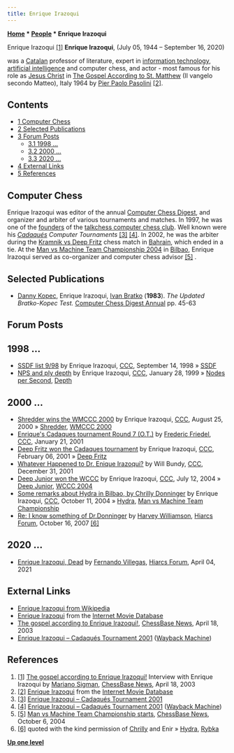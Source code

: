 ```yaml
---
title: Enrique Irazoqui
---
```

**[Home](Home "Home") * [People](People "People") * Enrique Irazoqui**

[](http://en.chessbase.com/post/the-gospel-according-to-enrique-irazoqui-) Enrique Irazoqui <a id="cite-note-1" href="#cite-ref-1">[1]</a>
**Enrique Irazoqui**, (July 05, 1944 – September 16, 2020)

was a [Catalan](https://en.wikipedia.org/wiki/Catalan_people) professor of literature, expert in [information technology](https://en.wikipedia.org/wiki/Information_technology), [artificial intelligence](Artificial_Intelligence "Artificial Intelligence") and computer chess, and actor - most famous for his role as [Jesus Christ](https://en.wikipedia.org/wiki/Jesus) in [The Gospel According to St. Matthew](https://en.wikipedia.org/wiki/The_Gospel_According_to_St._Matthew_%28film%29) (Il vangelo secondo Matteo), Italy 1964 by [Pier Paolo Pasolini](https://en.wikipedia.org/wiki/Pier_Paolo_Pasolini) <a id="cite-note-2" href="#cite-ref-2">[2]</a>.

## Contents

- [1 Computer Chess](#computer-chess)
- [2 Selected Publications](#selected-publications)
- [3 Forum Posts](#forum-posts)
  - [3.1 1998 ...](#1998-...)
  - [3.2 2000 ...](#2000-...)
  - [3.3 2020 ...](#2020-...)
- [4 External Links](#external-links)
- [5 References](#references)

## Computer Chess

Enrique Irazoqui was editor of the annual [Computer Chess Digest](Computer_Chess_Reports "Computer Chess Reports"), and organizer and arbiter of various tournaments and matches. In 1997, he was one of the [founders](CCC#Founders "CCC") of the [talkchess computer chess club](CCC "CCC"). Well known were his *[Cadaqués](https://en.wikipedia.org/wiki/Cadaqu%C3%A9s) Computer Tournaments* <a id="cite-note-3" href="#cite-ref-3">[3]</a> <a id="cite-note-4" href="#cite-ref-4">[4]</a>. In 2002, he was the arbiter during the [Kramnik vs Deep Fritz](Kramnik_versus_Deep_Fritz_2002 "Kramnik versus Deep Fritz 2002") chess match in [Bahrain](https://en.wikipedia.org/wiki/Bahrain), which ended in a tie. At the [Man vs Machine Team Championship 2004](Man_vs_Machine_Team_Championship#2004 "Man vs Machine Team Championship") in [Bilbao](https://en.wikipedia.org/wiki/Bilbao), Enrique Irazoqui served as co-organizer and computer chess advisor <a id="cite-note-5" href="#cite-ref-5">[5]</a> .

## Selected Publications

- [Danny Kopec](Danny_Kopec "Danny Kopec"), Enrique Irazoqui, [Ivan Bratko](Ivan_Bratko "Ivan Bratko") (**1983**). *The Updated Bratko-Kopec Test.* [Computer Chess Digest Annual](Computer_Chess_Reports "Computer Chess Reports") pp. 45-63

## Forum Posts

## 1998 ...

- [SSDF list 9/98](https://www.stmintz.com/ccc/index.php?id=26574) by Enrique Irazoqui, [CCC](CCC "CCC"), September 14, 1998 » [SSDF](SSDF "SSDF")
- [NPS and ply depth](https://www.stmintz.com/ccc/index.php?id=41270) by Enrique Irazoqui, [CCC](CCC "CCC"), January 28, 1999 » [Nodes per Second](Nodes_per_Second "Nodes per Second"), [Depth](Depth "Depth")

## 2000 ...

- [Shredder wins the WMCCC 2000](https://www.stmintz.com/ccc/index.php?id=126390) by Enrique Irazoqui, [CCC](CCC "CCC"), August 25, 2000 » [Shredder](Shredder "Shredder"), [WMCCC 2000](WMCCC_2000 "WMCCC 2000")
- [Enrique's Cadaques tournament Round 7 (O.T.)](https://www.stmintz.com/ccc/index.php?id=151154) by [Frederic Friedel](Frederic_Friedel "Frederic Friedel"), [CCC](CCC "CCC"), January 21, 2001
- [Deep Fritz won the Cadaques tournament](https://www.stmintz.com/ccc/index.php?id=153658) by Enrique Irazoqui, [CCC](CCC "CCC"), February 06, 2001 » [Deep Fritz](Fritz#DeepFritz "Fritz")
- [Whatever Happened to Dr. Enique Irazoqui?](https://www.stmintz.com/ccc/index.php?id=204839) by Will Bundy, [CCC](CCC "CCC"), December 31, 2001
- [Deep Junior won the WCCC](https://www.stmintz.com/ccc/index.php?id=376151) by Enrique Irazoqui, [CCC](CCC "CCC"), July 12, 2004 » [Deep Junior](Junior "Junior"), [WCCC 2004](WCCC_2004 "WCCC 2004")
- [Some remarks about Hydra in Bilbao, by Chrilly Donninger](https://www.stmintz.com/ccc/index.php?id=391151) by Enrique Irazoqui, [CCC](CCC "CCC"), October 11, 2004 » [Hydra](Hydra "Hydra"), [Man vs Machine Team Championship](Man_vs_Machine_Team_Championship "Man vs Machine Team Championship")
- [Re: I know something of Dr.Donninger](https://www.hiarcs.net/forums/viewtopic.php?t=398&start=19) by [Harvey Williamson](Harvey_Williamson "Harvey Williamson"), [Hiarcs Forum](Computer_Chess_Forums "Computer Chess Forums"), October 16, 2007 <a id="cite-note-6" href="#cite-ref-6">[6]</a>

## 2020 ...

- [Enrique Irazoqui, Dead](https://www.hiarcs.net/forums/viewtopic.php?t=10441) by [Fernando Villegas](Fernando_Villegas "Fernando Villegas"), [Hiarcs Forum](Computer_Chess_Forums "Computer Chess Forums"), April 04, 2021

## External Links

- [Enrique Irazoqui from Wikipedia](https://en.wikipedia.org/wiki/Enrique_Irazoqui)
- [Enrique Irazoqui](http://www.imdb.com/name/nm0409820/) from the [Internet Movie Database](http://www.imdb.com/)
- [The gospel according to Enrique Irazoqui!](http://en.chessbase.com/post/the-gospel-according-to-enrique-irazoqui-), [ChessBase News](ChessBase "ChessBase"), April 18, 2003
- [Enrique Irazoqui – Cadaqués Tournament 2001](https://web.archive.org/web/20010127115000/http://www.computerschach.de/tourn/cad2001/cad2001.htm) ([Wayback Machine](https://en.wikipedia.org/wiki/Wayback_Machine))

## References

1. <a id="cite-ref-1" href="#cite-note-1">[1]</a> [The gospel according to Enrique Irazoqui!](http://en.chessbase.com/post/the-gospel-according-to-enrique-irazoqui-) Interview with Enrique Irazoqui by [Mariano Sigman](index.php?title=Mariano_Sigman&action=edit&redlink=1 "Mariano Sigman (page does not exist)"), [ChessBase News](ChessBase "ChessBase"), April 18, 2003
1. <a id="cite-ref-2" href="#cite-note-2">[2]</a> [Enrique Irazoqui](http://www.imdb.com/name/nm0409820/) from the [Internet Movie Database](http://www.imdb.com/)
1. <a id="cite-ref-3" href="#cite-note-3">[3]</a> [Enrique Irazoqui – Cadaqués Tournament 2001](http://www.chessib.com/compcadaq.html)
1. <a id="cite-ref-4" href="#cite-note-4">[4]</a> [Enrique Irazoqui – Cadaqués Tournament 2001](https://web.archive.org/web/20010127115000/http://www.computerschach.de/tourn/cad2001/cad2001.htm) ([Wayback Machine](https://en.wikipedia.org/wiki/Wayback_Machine))
1. <a id="cite-ref-5" href="#cite-note-5">[5]</a> [Man vs Machine Team Championship starts](http://en.chessbase.com/post/man-vs-machine-team-championship-starts), [ChessBase News](ChessBase "ChessBase"), October 6, 2004
1. <a id="cite-ref-6" href="#cite-note-6">[6]</a> quoted with the kind permission of [Chrilly](Chrilly_Donninger "Chrilly Donninger") and Enir » [Hydra](Hydra "Hydra"), [Rybka](Rybka "Rybka")

**[Up one level](People "People")**

